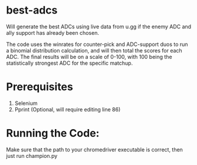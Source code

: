# best-adcs
Will generate the best ADCs using live data from u.gg if the enemy ADC and ally support has already been chosen.

The code uses the winrates for counter-pick and ADC-support duos to run a binomial distribution calculation, and will then
total the scores for each ADC. The final results will be on a scale of 0-100, with 100 being the statistically strongest
ADC for the specific matchup.

# Prerequisites
1. Selenium
2. Pprint (Optional, will require editing line 86)

# Running the Code:
Make sure that the path to your chromedriver executable is correct, then just run champion.py

